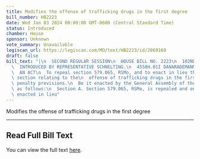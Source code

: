 ```yaml
---
title: Modifies the offense of trafficking drugs in the first degree
bill_number: HB2223
date: Wed Jan 03 2024 00:00:00 GMT-0600 (Central Standard Time)
status: Introduced
chamber: House
sponsor: Unknown
vote_summary: Unavailable
legiscan_url: https://legiscan.com/MO/text/HB2223/id/2869169
draft: false
bill_text: "|\n  SECOND REGULAR SESSION\n  HOUSE BILL NO. 2223\n  102ND GENERAL ASSEMBLY\n\
  \  INTRODUCED BY REPRESENTATIVE SCHNELTING.\n  4558H.01I DANARADEMANMILLER,ChiefClerk\n\
  \  AN ACT\n  To repeal section 579.065, RSMo, and to enact in lieu thereof one new\
  \ section relating to the\n  offense of trafficking drugs in the first degree, with\
  \ penalty provisions.\n  Be it enacted by the General Assembly of the state of Missouri,\
  \ as follows:\n  Section A. Section 579.065, RSMo, is repealed and one new section\
  \ enacted in lieu"
---
```

Modifies the offense of trafficking drugs in the first degree

---

## Read Full Bill Text

You can view the full text [here](https://legiscan.com/MO/text/HB2223/id/2869169).
